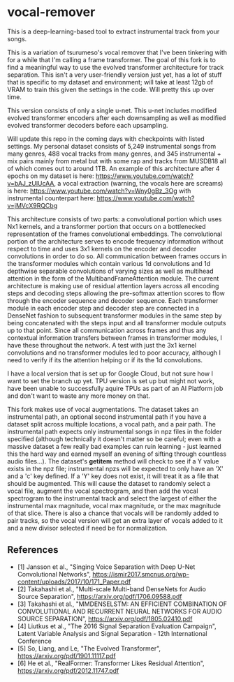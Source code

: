 # vocal-remover

This is a deep-learning-based tool to extract instrumental track from your songs.

This is a variation of tsurumeso's vocal remover that I've been tinkering with for a while that I'm calling a frame transformer. The goal of this fork is to find a meaningful way to use the evolved transformer architecture for track separation. This isn't a very user-friendly version just yet, has a lot of stuff that is specific to my dataset and environment; will take at least 12gb of VRAM to train this given the settings in the code. Will pretty this up over time.

This version consists of only a single u-net. This u-net includes modified evolved transformer encoders after each downsampling as well as modified evolved transformer decoders before each upsampling.

Will update this repo in the coming days with checkpoints with listed settings. My personal dataset consists of 5,249 instrumental songs from many genres, 488 vocal tracks from many genres, and 345 instrumental + mix pairs mainly from metal but with some rap and tracks from MUSDB18 all of which comes out to around 1TB. An example of this architecture after 4 epochs on my dataset is here: https://www.youtube.com/watch?v=bAJ_zUlUcAA, a vocal extraction (warning, the vocals here are screams) is here: https://www.youtube.com/watch?v=Wny0gBz_3Og with instrumental counterpart here: https://www.youtube.com/watch?v=jMVcX9RQCbg

This architecture consists of two parts: a convolutional portion which uses Nx1 kernels, and a transformer portion that occurs on a bottlenecked representation of the frames convolutional embeddings. The convolutional portion of the architecture serves to encode frequency information without respect to time and uses 3x1 kernels on the encoder and decoder convolutions in order to do so. All communication between frames occurs in the transformer modules which contain various 1d convolutions and 1d depthwise separable convolutions of varying sizes as well as multihead attention in the form of the MultibandFrameAttention module. The current architecture is making use of residual attention layers across all encoding steps and decoding steps allowing the pre-softmax attention scores to flow through the encoder sequence and decoder sequence. Each transformer module in each encoder step and decoder step are connected in a DenseNet fashion to subsequent transformer modules in the same step by being concatenated with the steps input and all transformer module outputs up to that point. Since all communication across frames and thus any contextual information transfers between frames in transformer modules, I have these throughout the network. A test with just the 3x1 kernel convolutions and no transformer modules led to poor accuracy, although I need to verify if its the attention helping or if its the 1d convolutions.

I have a local version that is set up for Google Cloud, but not sure how I want to set the branch up yet. TPU version is set up but might not work, have been unable to successfully aquire TPUs as part of an AI Platform job and don't want to waste any more money on that.

This fork makes use of vocal augmentations. The dataset takes an instrumental path, an optional second instrumental path if you have a dataset split across multiple locations, a vocal path, and a pair path. The instrumental path expects only instrumental songs in npz files in the folder specified (although technically it doesn't matter so be careful; even with a massive dataset a few really bad examples can ruin learning - just learned this the hard way and earned myself an evening of sifting through countless audio files...). The dataset's __getitem__ method will check to see if a Y value exists in the npz file; instrumental npzs will be expected to only have an 'X' and a 'c' key defined. If a 'Y' key does not exist, it will treat it as a file that should be augmented. This will cause the dataset to randomly select a vocal file, augment the vocal spectrogram, and then add the vocal spectrogram to the instrumental track and select the largest of either the instrumental max magnitude, vocal max magnitude, or the max magnitude of that slice. There is also a chance that vocals will be randomly added to pair tracks, so the vocal version will get an extra layer of vocals added to it and a new divisor selected if need be for normalization.

## References
- [1] Jansson et al., "Singing Voice Separation with Deep U-Net Convolutional Networks", https://ismir2017.smcnus.org/wp-content/uploads/2017/10/171_Paper.pdf
- [2] Takahashi et al., "Multi-scale Multi-band DenseNets for Audio Source Separation", https://arxiv.org/pdf/1706.09588.pdf
- [3] Takahashi et al., "MMDENSELSTM: AN EFFICIENT COMBINATION OF CONVOLUTIONAL AND RECURRENT NEURAL NETWORKS FOR AUDIO SOURCE SEPARATION", https://arxiv.org/pdf/1805.02410.pdf
- [4] Liutkus et al., "The 2016 Signal Separation Evaluation Campaign", Latent Variable Analysis and Signal Separation - 12th International Conference
- [5] So, Liang, and Le, "The Evolved Transformer", https://arxiv.org/pdf/1901.11117.pdf
- [6] He et al., "RealFormer: Transformer Likes Residual Attention", https://arxiv.org/pdf/2012.11747.pdf